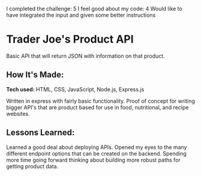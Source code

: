 I completed the challenge: 5
I feel good about my code: 4
Would like to have integrated the input and given some better instructions

# Trader Joe's Product API

Basic API that will return JSON with information on that product.

## How It's Made:

**Tech used:** HTML, CSS, JavaScript, Node.js, Express.js

Written in express with fairly basic functionality. Proof of concept for writing bigger API's that are product based for use in food, nutritional, and recipe websites.

## Lessons Learned:

Learned a good deal about deploying APIs. Opened my eyes to the many different endpoint options that can be created on the backend. Spending more time going forward thinking about building more robust paths for getting product data.
